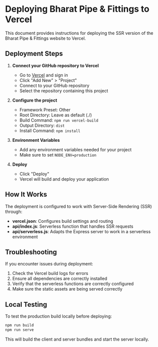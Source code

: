 # Deploying Bharat Pipe & Fittings to Vercel

This document provides instructions for deploying the SSR version of the Bharat Pipe & Fittings website to Vercel.

## Deployment Steps

1. **Connect your GitHub repository to Vercel**
   - Go to [Vercel](https://vercel.com) and sign in
   - Click "Add New" > "Project"
   - Connect to your GitHub repository
   - Select the repository containing this project

2. **Configure the project**
   - Framework Preset: Other
   - Root Directory: Leave as default (./)
   - Build Command: `npm run vercel-build`
   - Output Directory: `dist`
   - Install Command: `npm install`

3. **Environment Variables**
   - Add any environment variables needed for your project
   - Make sure to set `NODE_ENV=production`

4. **Deploy**
   - Click "Deploy"
   - Vercel will build and deploy your application

## How It Works

The deployment is configured to work with Server-Side Rendering (SSR) through:

- **vercel.json**: Configures build settings and routing
- **api/index.js**: Serverless function that handles SSR requests
- **api/serverless.js**: Adapts the Express server to work in a serverless environment

## Troubleshooting

If you encounter issues during deployment:

1. Check the Vercel build logs for errors
2. Ensure all dependencies are correctly installed
3. Verify that the serverless functions are correctly configured
4. Make sure the static assets are being served correctly

## Local Testing

To test the production build locally before deploying:

```bash
npm run build
npm run serve
```

This will build the client and server bundles and start the server locally.